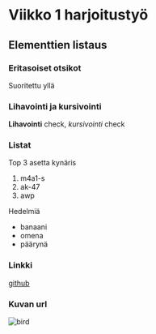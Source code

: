 # Viikko 1 harjoitustyö
## Elementtien listaus
### Eritasoiset otsikot
Suoritettu yllä
### Lihavointi ja kursivointi
**Lihavointi** check, *kursivointi* check
### Listat
Top 3 asetta kynäris
1. m4a1-s
2. ak-47
3. awp

Hedelmiä
- banaani
- omena
- päärynä
### Linkki
[github](https://github.com/)
### Kuvan url
![bird](https://encrypted-tbn0.gstatic.com/images?q=tbn:ANd9GcQitnM-UfWQqmxsXKcQKoUWt0nmS738A1ZGUQ&s)
